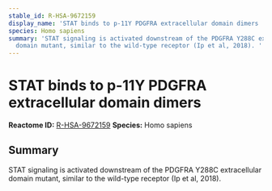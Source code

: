 ```yaml
---
stable_id: R-HSA-9672159
display_name: 'STAT binds to p-11Y PDGFRA extracellular domain dimers '
species: Homo sapiens
summary: 'STAT signaling is activated downstream of the PDGFRA Y288C extracellular
  domain mutant, similar to the wild-type receptor (Ip et al, 2018). '
---
```


# STAT binds to p-11Y PDGFRA extracellular domain dimers 
**Reactome ID:** [R-HSA-9672159](https://reactome.org/content/detail/R-HSA-9672159)
**Species:** Homo sapiens

## Summary

STAT signaling is activated downstream of the PDGFRA Y288C extracellular domain mutant, similar to the wild-type receptor (Ip et al, 2018). 
